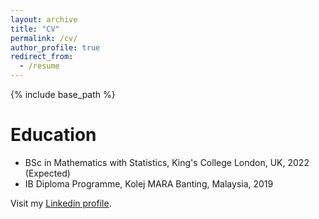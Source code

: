 ```yaml
---
layout: archive
title: "CV"
permalink: /cv/
author_profile: true
redirect_from:
  - /resume
---
```


{% include base_path %}

Education
======
* BSc in Mathematics with Statistics, King's College London, UK, 2022 (Expected)
* IB Diploma Programme, Kolej MARA Banting, Malaysia, 2019 


Visit my [Linkedin profile](https://www.linkedin.com/in/anas-marwan-ab-razak).
